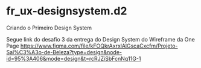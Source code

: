 # fr_ux-designsystem.d2
Criando o Primeiro Design System

Segue  link do desafio 3 da entrega do  Design System do Wireframe da One Page https://www.figma.com/file/kFOQkrAxrxlAlGscaCxcfm/Projeto-Sal%C3%A3o-de-Beleza?type=design&node-id=95%3A406&mode=design&t=rcRJZiSbFcnNq11G-1
